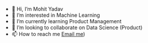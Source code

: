 - 👋 Hi, I’m Mohit Yadav
- 👀 I’m interested in  Machine Learning 
- 🌱 I’m currently learning Product Management
- 💞️ I’m looking to collaborate on Data Science (Product)
- 📫 How to reach me [Email me](mailto:m.yadavzee@gmail.com?subject=[GitHub]%20Source%20Han%20Sans))

<!---
myadavzee/myadavzee is a ✨ special ✨ repository because its `README.md` (this file) appears on your GitHub profile.
You can click the Preview link to take a look at your changes.
--->
